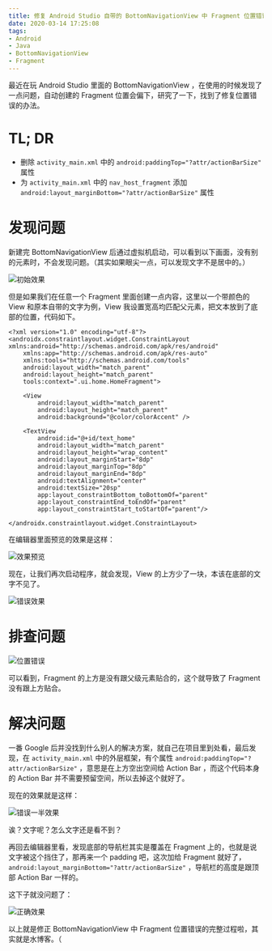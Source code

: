 ```yaml
---
title: 修复 Android Studio 自带的 BottomNavigationView 中 Fragment 位置错误
date: 2020-03-14 17:25:08
tags:
- Android
- Java
- BottomNavigationView
- Fragment
---
```

最近在玩 Android Studio 里面的 BottomNavigationView ，在使用的时候发现了一点问题，自动创建的 Fragment 位置会偏下，研究了一下，找到了修复位置错误的办法。


<!--more-->


# TL; DR
- 删除 `activity_main.xml` 中的 `android:paddingTop="?attr/actionBarSize"` 属性
- 为 `activity_main.xml` 中的 `nav_host_fragment` 添加 `android:layout_marginBottom="?attr/actionBarSize"` 属性

# 发现问题

新建完 BottomNavigationView 后通过虚拟机启动，可以看到以下画面，没有别的元素时，不会发现问题。（其实如果眼尖一点，可以发现文字不是居中的。）

![初始效果](/img/posts/fix-fragment-position-in-bottom-navigation-view/original.png)

但是如果我们在任意一个 Fragment 里面创建一点内容，这里以一个带颜色的 View 和原本自带的文字为例，View 我设置宽高均匹配父元素，把文本放到了底部的位置，代码如下。

```
<?xml version="1.0" encoding="utf-8"?>
<androidx.constraintlayout.widget.ConstraintLayout xmlns:android="http://schemas.android.com/apk/res/android"
    xmlns:app="http://schemas.android.com/apk/res-auto"
    xmlns:tools="http://schemas.android.com/tools"
    android:layout_width="match_parent"
    android:layout_height="match_parent"
    tools:context=".ui.home.HomeFragment">

    <View
        android:layout_width="match_parent"
        android:layout_height="match_parent"
        android:background="@color/colorAccent" />
    
    <TextView
        android:id="@+id/text_home"
        android:layout_width="match_parent"
        android:layout_height="wrap_content"
        android:layout_marginStart="8dp"
        android:layout_marginTop="8dp"
        android:layout_marginEnd="8dp"
        android:textAlignment="center"
        android:textSize="20sp"
        app:layout_constraintBottom_toBottomOf="parent"
        app:layout_constraintEnd_toEndOf="parent"
        app:layout_constraintStart_toStartOf="parent"/>

</androidx.constraintlayout.widget.ConstraintLayout>
```

在编辑器里面预览的效果是这样：

![效果预览](/img/posts/fix-fragment-position-in-bottom-navigation-view/fragment_example.png)

现在，让我们再次启动程序，就会发现，View 的上方少了一块，本该在底部的文字不见了。

![错误效果](/img/posts/fix-fragment-position-in-bottom-navigation-view/test.png)


# 排查问题

![位置错误](/img/posts/fix-fragment-position-in-bottom-navigation-view/position_error.png)

可以看到，Fragment 的上方是没有跟父级元素贴合的，这个就导致了 Fragment 没有跟上方贴合。


# 解决问题

一番 Google 后并没找到什么别人的解决方案，就自己在项目里到处看，最后发现，在 `activity_main.xml` 中的外层框架，有个属性 `android:paddingTop="?attr/actionBarSize"` ，意思是在上方空出空间给 Action Bar ，而这个代码本身的 Action Bar 并不需要预留空间，所以去掉这个就好了。

现在的效果就是这样：

![错误一半效果](/img/posts/fix-fragment-position-in-bottom-navigation-view/test_2.png)

诶？文字呢？怎么文字还是看不到？

再回去编辑器里看，发现底部的导航栏其实是覆盖在 Fragment 上的，也就是说文字被这个挡住了，那再来一个 padding 吧，这次加给 Fragment 就好了， `android:layout_marginBottom="?attr/actionBarSize"` ，导航栏的高度是跟顶部 Action Bar 一样的。

这下子就没问题了：

![正确效果](/img/posts/fix-fragment-position-in-bottom-navigation-view/final.png)

以上就是修正 BottomNavigationView 中 Fragment 位置错误的完整过程啦，其实就是水博客。（
